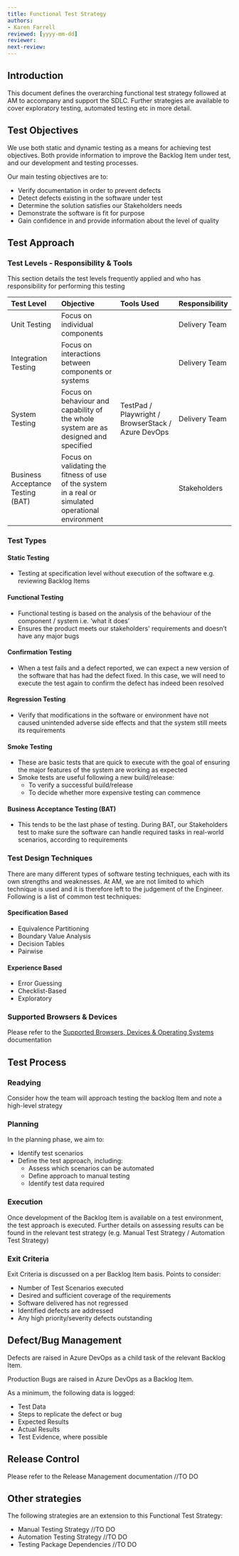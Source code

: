 ```yaml
---
title: Functional Test Strategy
authors: 
- Karen Farrell
reviewed: [yyyy-mm-dd]
reviewer:
next-review:
---
```


## Introduction

This document defines the overarching functional test strategy followed at AM to accompany and support the SDLC.  Further strategies are available to cover exploratory testing, automated testing etc in more detail.

## Test Objectives

We use both static and dynamic testing as a means for achieving test objectives.  Both provide information to improve the Backlog Item under test, and our development and testing processes.

Our main testing objectives are to:

- Verify documentation in order to prevent defects
- Detect defects existing in the software under test
- Determine the solution satisfies our Stakeholders needs 
- Demonstrate the software is fit for purpose
- Gain confidence in and provide information about the level of quality

## Test Approach

### **Test Levels - Responsibility & Tools**

This section details the test levels frequently applied and who has responsibility for performing this testing  

| Test Level | Objective | Tools Used | Responsibility |
|:---        |:---       |:---        |:---            |
|Unit Testing|Focus on individual components||Delivery Team|
|Integration Testing|Focus on interactions between components or systems||Delivery Team|
|System Testing|Focus on behaviour and capability of the whole system are as designed and specified|TestPad / Playwright / BrowserStack / Azure DevOps|Delivery Team|
Business Acceptance Testing (BAT)|Focus on validating the fitness of use of the system in a real or simulated operational environment||Stakeholders|

### Test Types

#### Static Testing

- Testing at specification level without execution of the software e.g. reviewing Backlog Items

#### Functional Testing

- Functional testing is based on the analysis of the behaviour of the component / system i.e. ‘what it does’
- Ensures the product meets our stakeholders' requirements and doesn’t have any major bugs

#### Confirmation Testing

- When a test fails and a defect reported, we can expect a new version of the software that has had the defect fixed.  In this case, we will need to execute the test again to confirm the defect has indeed been resolved 

#### Regression Testing

- Verify that modifications in the software or environment have not caused unintended adverse side effects and that the system still meets its requirements

#### Smoke Testing

- These are basic tests that are quick to execute with the goal of ensuring the major features of the system are working as expected 
- Smoke tests are useful following a new build/release:
  - To verify a successful build/release
  - To decide whether more expensive testing can commence

#### Business Acceptance Testing (BAT)

- This tends to be the last phase of testing.  During BAT, our Stakeholders test to make sure the software can handle required tasks in real-world scenarios, according to requirements

### Test Design Techniques

There are many different types of software testing techniques, each with its own strengths and weaknesses.  At AM, we are not limited to which technique is used and it is therefore left to the judgement of the Engineer.  Following is a list of common test techniques: 

#### Specification Based

- Equivalence Partitioning
- Boundary Value Analysis
- Decision Tables
- Pairwise

#### Experience Based

- Error Guessing
- Checklist-Based
- Exploratory

### Supported Browsers & Devices

Please refer to the [Supported Browsers, Devices & Operating Systems](Supported-Browsers,-Devices-&-Operating-Systems.md) documentation

## Test Process

### Readying

Consider how the team will approach testing the backlog Item and note a high-level strategy

### Planning

In the planning phase, we aim to:

- Identify test scenarios
- Define the test approach, including:
  - Assess which scenarios can be automated  
  - Define approach to manual testing
  - Identify test data required

### Execution

Once development of the Backlog Item is available on a test environment, the test approach is executed.  Further details on assessing results can be found in the relevant test strategy (e.g. Manual Test Strategy / Automation Test Strategy)

### Exit Criteria

Exit Criteria is discussed on a per Backlog Item basis.  Points to consider:

- Number of Test Scenarios executed  
- Desired and sufficient coverage of the requirements  
- Software delivered has not regressed
- Identified defects are addressed
- Any high priority/severity defects outstanding  

## Defect/Bug Management

Defects are raised in Azure DevOps as a child task of the relevant Backlog Item.

Production Bugs are raised in Azure DevOps as a Backlog Item.

As a minimum, the following data is logged:

- Test Data
- Steps to replicate the defect or bug
- Expected Results
- Actual Results
- Test Evidence, where possible

## Release Control

Please refer to the Release Management documentation //TO DO

## Other strategies

The following strategies are an extension to this Functional Test Strategy:

- Manual Testing Strategy //TO DO
- Automation Testing Strategy //TO DO
- Testing Package Dependencies //TO DO
